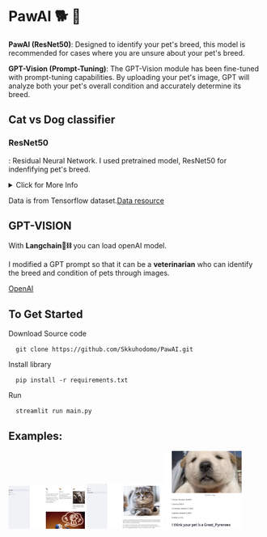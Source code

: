 # PawAI 🐕 🐾

**PawAI (ResNet50)**: Designed to identify your pet's breed, this model is recommended for cases where you are unsure about your pet's breed.


**GPT-Vision (Prompt-Tuning)**: The GPT-Vision module has been fine-tuned with prompt-tuning capabilities. By uploading your pet's image, GPT will analyze both your pet's overall condition and accurately determine its breed.
## Cat vs Dog classifier

### ResNet50
: Residual Neural Network. I used pretrained model, ResNet50 for indenfifying pet's breed. 

<details>
<summary>Click for More Info</summary>
  
### PlainNet(Left) &rightarrow; ResNet(Right)
<div align = "center">
<img src="http://incredible.ai/assets/images/resnet_plain.png", width="35%", height="35%"/>
<img src="https://upload.wikimedia.org/wikipedia/commons/b/ba/ResBlock.png", width="50%", height="50%"/>
</div>

**"Is learning better networks as easy as stacking more layers?"**


ResNet was prompted by a pivotal question: does incorporating more layers consistently lead to superior models? PainNet's primary aim was to minimize H(x). However, this proves to be challenging when the value of x is not fixed and can be altered in models. Researchers posit that addressing this challenge becomes feasible when x is intricately linked to the output, expressed as F(x) + x. Consequently, in this context, H(x) is represented as F(x) + x. To minimize H(x), the emphasis shifts to ensuring that F(x) = -x. This underlying concept forms the essence of ResNet. Despite the dynamic nature of x in both models, ResNet redefines the role of F(x) to align with x. This shift in focus significantly enhances accuracy. 

[References](https://arxiv.org/pdf/1409.1556.pdf)

### Process of learning(ResNet50)
![preview](https://miro.medium.com/v2/resize:fit:1400/format:webp/1*-JY0Nx8HXlNyJNijEyCWUg.jpeg)

<br/>
</details>

Data is from Tensorflow dataset.[Data resource](https://www.tensorflow.org/datasets/catalog/cats_vs_dogs)


## GPT-VISION
With **Langchain🦜⛓️** you can load openAI model. 

I modified a GPT prompt so that it can be a **veterinarian** who can identify the breed and condition of pets through images.

[OpenAI](https://platform.openai.com/docs/guides/vision)

## To Get Started 

Download Source code 
```
  git clone https://github.com/Skkuhodomo/PawAI.git
```
</pre>

Install library
```
  pip install -r requirements.txt
```
Run
```
  streamlit run main.py
```

## Examples: 
<div>
<img src="images/2.png" width="30%" height="30%"/>
<img src="images/3.png" width="30%" height="30%"/>
<img src="images/4.png" width="30%" height="30%"/>
</div>
